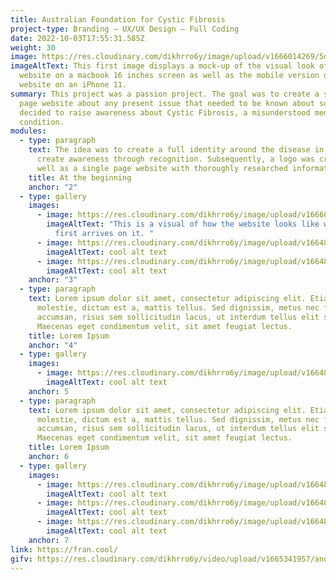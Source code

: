 ```yaml
---
title: Australian Foundation for Cystic Fibrosis
project-type: Branding – UX/UX Design – Full Coding
date: 2022-10-03T17:55:31.585Z
weight: 30
image: https://res.cloudinary.com/dikhrro6y/image/upload/v1666014269/5db8d840366cf1352cbf8880_macbook-pro-and-iphone-x-mockup-scene_neydzc.jpg
imageAltText: This first image displays a mock-up of the visual look of the
  website on a macbook 16 inches screen as well as the mobile version of the
  website on an iPhone 11.
summary: This project was a passion project. The goal was to create a single
  page website about any present issue that needed to be known about so I
  decided to raise awareness about Cystic Fibrosis, a misunderstood medical
  condition.
modules:
  - type: paragraph
    text: The idea was to create a full identity around the disease in order to
      create awareness through recognition. Subsequently, a logo was created as
      well as a single page website with thoroughly researched information.
    title: At the beginning
    anchor: "2"
  - type: gallery
    images:
      - image: https://res.cloudinary.com/dikhrro6y/image/upload/v1666014518/5dba110d6313255243bc8307_Screen_Shot_2019-10-25_at_11.41.02_am_tjqswm.png
        imageAltText: "This is a visual of how the website looks like when the user
          first arrives on it. "
      - image: https://res.cloudinary.com/dikhrro6y/image/upload/v1664808460/cld-sample-2.jpg
        imageAltText: cool alt text
      - image: https://res.cloudinary.com/dikhrro6y/image/upload/v1664808460/dog.jpg
        imageAltText: cool alt text
    anchor: "3"
  - type: paragraph
    text: Lorem ipsum dolor sit amet, consectetur adipiscing elit. Etiam eu turpis
      molestie, dictum est a, mattis tellus. Sed dignissim, metus nec fringilla
      accumsan, risus sem sollicitudin lacus, ut interdum tellus elit sed risus.
      Maecenas eget condimentum velit, sit amet feugiat lectus.
    title: Lorem Ipsum
    anchor: "4"
  - type: gallery
    images:
      - image: https://res.cloudinary.com/dikhrro6y/image/upload/v1664808460/cld-sample-2.jpg
        imageAltText: cool alt text
    anchor: 5
  - type: paragraph
    text: Lorem ipsum dolor sit amet, consectetur adipiscing elit. Etiam eu turpis
      molestie, dictum est a, mattis tellus. Sed dignissim, metus nec fringilla
      accumsan, risus sem sollicitudin lacus, ut interdum tellus elit sed risus.
      Maecenas eget condimentum velit, sit amet feugiat lectus.
    title: Lorem Ipsum
    anchor: 6
  - type: gallery
    images:
      - image: https://res.cloudinary.com/dikhrro6y/image/upload/v1664808460/cld-sample-4.jpg
        imageAltText: cool alt text
      - image: https://res.cloudinary.com/dikhrro6y/image/upload/v1664808460/cld-sample-2.jpg
        imageAltText: cool alt text
      - image: https://res.cloudinary.com/dikhrro6y/image/upload/v1664808460/dog.jpg
        imageAltText: cool alt text
    anchor: 7
link: https://fran.cool/
gifv: https://res.cloudinary.com/dikhrro6y/video/upload/v1665341957/another-one_kd7s6h.mp4
---
```

